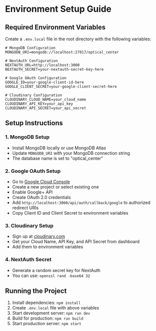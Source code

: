 # Environment Setup Guide

## Required Environment Variables

Create a `.env.local` file in the root directory with the following variables:

```env
# MongoDB Configuration
MONGODB_URI=mongodb://localhost:27017/optical_center

# NextAuth Configuration
NEXTAUTH_URL=http://localhost:3000
NEXTAUTH_SECRET=your-nextauth-secret-key-here

# Google OAuth Configuration
GOOGLE_ID=your-google-client-id-here
GOOGLE_CLIENT_SECRET=your-google-client-secret-here

# Cloudinary Configuration
CLOUDINARY_CLOUD_NAME=your_cloud_name
CLOUDINARY_API_KEY=your_api_key
CLOUDINARY_API_SECRET=your_api_secret
```

## Setup Instructions

### 1. MongoDB Setup
- Install MongoDB locally or use MongoDB Atlas
- Update `MONGODB_URI` with your MongoDB connection string
- The database name is set to "optical_center"

### 2. Google OAuth Setup
- Go to [Google Cloud Console](https://console.cloud.google.com/)
- Create a new project or select existing one
- Enable Google+ API
- Create OAuth 2.0 credentials
- Add `http://localhost:3000/api/auth/callback/google` to authorized redirect URIs
- Copy Client ID and Client Secret to environment variables

### 3. Cloudinary Setup
- Sign up at [cloudinary.com](https://cloudinary.com)
- Get your Cloud Name, API Key, and API Secret from dashboard
- Add them to environment variables

### 4. NextAuth Secret
- Generate a random secret key for NextAuth
- You can use: `openssl rand -base64 32`

## Running the Project

1. Install dependencies: `npm install`
2. Create `.env.local` file with above variables
3. Start development server: `npm run dev`
4. Build for production: `npm run build`
5. Start production server: `npm start`
